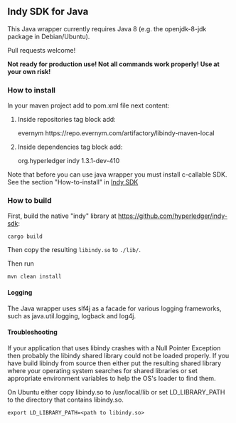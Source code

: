 ## Indy SDK for Java

This Java wrapper currently requires Java 8 (e.g. the openjdk-8-jdk package in Debian/Ubuntu).

Pull requests welcome!

**Not ready for production use! Not all commands work properly! Use at your own risk!**
### How to install
In your maven project add to pom.xml file next content:

1. Inside repositories tag block add:
    
    
    <repository>
        <id>evernym</id>
        <url>https://repo.evernym.com/artifactory/libindy-maven-local</url>
    </repository>

2. Inside dependencies tag block add:    
    
    
    <dependency>
        <groupId>org.hyperledger</groupId>
        <artifactId>indy</artifactId>
        <version>1.3.1-dev-410</version>
    </dependency>
     
Note that before you can use java wrapper you must install  c-callable SDK. 
See the section "How-to-install" in [Indy SDK](README.md)
### How to build

First, build the native "indy" library at https://github.com/hyperledger/indy-sdk:

	cargo build

Then copy the resulting `libindy.so` to `./lib/`.

Then run

    mvn clean install
  
#### Logging
The Java wrapper uses slf4j as a facade for various logging frameworks, such as java.util.logging, logback and log4j.

#### Troubleshooting
If your application that uses libindy crashes with a Null Pointer Exception then probably the libindy shared library could 
not be loaded properly. If you have build libindy from source then either put the resulting shared library where your
operating system searches for shared libraries or set appropriate environment variables to help the OS's loader to find them.

On Ubuntu either copy libindy.so to /usr/local/lib or set LD_LIBRARY_PATH to the directory that contains libindy.so.

```
export LD_LIBRARY_PATH=<path to libindy.so>
```

